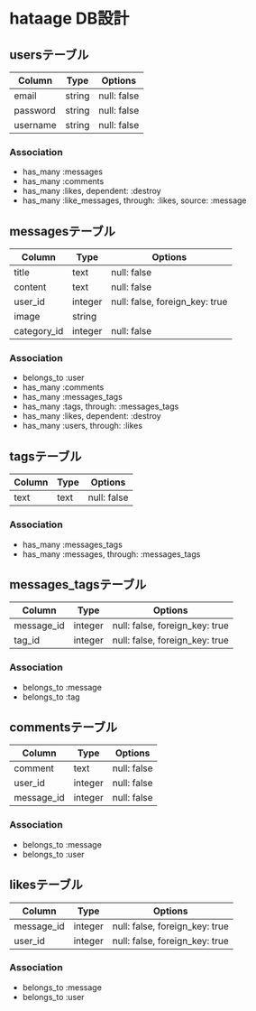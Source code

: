 # hataage DB設計

## usersテーブル
|Column|Type|Options|
|------|----|-------|
|email|string|null: false|
|password|string|null: false|
|username|string|null: false|
### Association
- has_many :messages
- has_many :comments
- has_many :likes, dependent: :destroy
- has_many :like_messages, through: :likes, source: :message

## messagesテーブル
|Column|Type|Options|
|------|----|-------|
|title|text|null: false|
|content|text|null: false|
|user_id|integer|null: false, foreign_key: true|
|image|string|
|category_id|integer|null: false|

### Association
- belongs_to :user
- has_many :comments
- has_many :messages_tags
- has_many  :tags,  through:  :messages_tags
- has_many :likes, dependent: :destroy
- has_many :users, through: :likes

## tagsテーブル
|Column|Type|Options|
|------|----|-------|
|text|text|null: false|
### Association
- has_many :messages_tags
- has_many  :messages,  through:  :messages_tags

## messages_tagsテーブル
|Column|Type|Options|
|------|----|-------|
|message_id|integer|null: false, foreign_key: true|
|tag_id|integer|null: false, foreign_key: true|
### Association
- belongs_to :message
- belongs_to :tag

## commentsテーブル
|Column|Type|Options|
|------|----|-------|
|comment|text|null: false|
|user_id|integer|null: false|
|message_id|integer|null: false|
### Association
- belongs_to :message
- belongs_to :user

## likesテーブル
|Column|Type|Options|
|------|----|-------|
|message_id|integer|null: false, foreign_key: true|
|user_id|integer|null: false, foreign_key: true|
### Association
- belongs_to :message
- belongs_to :user